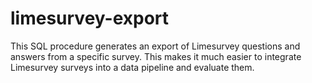 # limesurvey-export
This SQL procedure generates an export of Limesurvey questions and answers from a specific survey. This makes it much easier to integrate Limesurvey surveys into a data pipeline and evaluate them.
